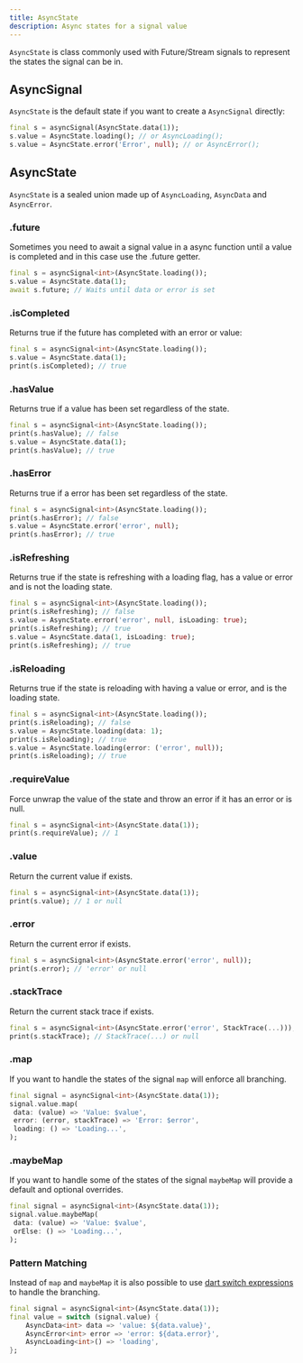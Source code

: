 ```yaml
---
title: AsyncState
description: Async states for a signal value
---
```


`AsyncState` is class commonly used with Future/Stream signals to represent the states the signal can be in.

## AsyncSignal

`AsyncState` is the default state if you want to create a `AsyncSignal` directly:

```dart
final s = asyncSignal(AsyncState.data(1));
s.value = AsyncState.loading(); // or AsyncLoading();
s.value = AsyncState.error('Error', null); // or AsyncError();
```

## AsyncState

`AsyncState` is a sealed union made up of `AsyncLoading`, `AsyncData` and `AsyncError`.

### .future

Sometimes you need to await a signal value in a async function until a value is completed and in this case use the .future getter.

```dart
final s = asyncSignal<int>(AsyncState.loading());
s.value = AsyncState.data(1);
await s.future; // Waits until data or error is set
```

### .isCompleted

Returns true if the future has completed with an error or value:

```dart
final s = asyncSignal<int>(AsyncState.loading());
s.value = AsyncState.data(1);
print(s.isCompleted); // true
```

### .hasValue

Returns true if a value has been set regardless of the state.

```dart
final s = asyncSignal<int>(AsyncState.loading());
print(s.hasValue); // false
s.value = AsyncState.data(1);
print(s.hasValue); // true
```

### .hasError

Returns true if a error has been set regardless of the state.

```dart
final s = asyncSignal<int>(AsyncState.loading());
print(s.hasError); // false
s.value = AsyncState.error('error', null);
print(s.hasError); // true
```

### .isRefreshing

Returns true if the state is refreshing with a loading flag, has a value or error and is not the loading state.

```dart
final s = asyncSignal<int>(AsyncState.loading());
print(s.isRefreshing); // false
s.value = AsyncState.error('error', null, isLoading: true);
print(s.isRefreshing); // true
s.value = AsyncState.data(1, isLoading: true);
print(s.isRefreshing); // true
```

### .isReloading

Returns true if the state is reloading with having a value or error, and is the loading state.

```dart
final s = asyncSignal<int>(AsyncState.loading());
print(s.isReloading); // false
s.value = AsyncState.loading(data: 1);
print(s.isReloading); // true
s.value = AsyncState.loading(error: ('error', null));
print(s.isReloading); // true
```

### .requireValue

Force unwrap the value of the state and throw an error if it has an error or is null.

```dart
final s = asyncSignal<int>(AsyncState.data(1));
print(s.requireValue); // 1
```

### .value

Return the current value if exists.

```dart
final s = asyncSignal<int>(AsyncState.data(1));
print(s.value); // 1 or null
```

### .error

Return the current error if exists.

```dart
final s = asyncSignal<int>(AsyncState.error('error', null));
print(s.error); // 'error' or null
```

### .stackTrace

Return the current stack trace if exists.

```dart
final s = asyncSignal<int>(AsyncState.error('error', StackTrace(...)));
print(s.stackTrace); // StackTrace(...) or null
```

### .map

If you want to handle the states of the signal `map` will enforce all branching.

```dart
final signal = asyncSignal<int>(AsyncState.data(1));
signal.value.map(
 data: (value) => 'Value: $value',
 error: (error, stackTrace) => 'Error: $error',
 loading: () => 'Loading...',
);
```

### .maybeMap

If you want to handle some of the states of the signal `maybeMap` will provide a default and optional overrides.

```dart
final signal = asyncSignal<int>(AsyncState.data(1));
signal.value.maybeMap(
 data: (value) => 'Value: $value',
 orElse: () => 'Loading...',
);
```

### Pattern Matching

Instead of `map` and `maybeMap` it is also possible to use [dart switch expressions](https://dart.dev/language/patterns) to handle the branching.

```dart
final signal = asyncSignal<int>(AsyncState.data(1));
final value = switch (signal.value) {
    AsyncData<int> data => 'value: ${data.value}',
    AsyncError<int> error => 'error: ${data.error}',
    AsyncLoading<int>() => 'loading',
};
```
